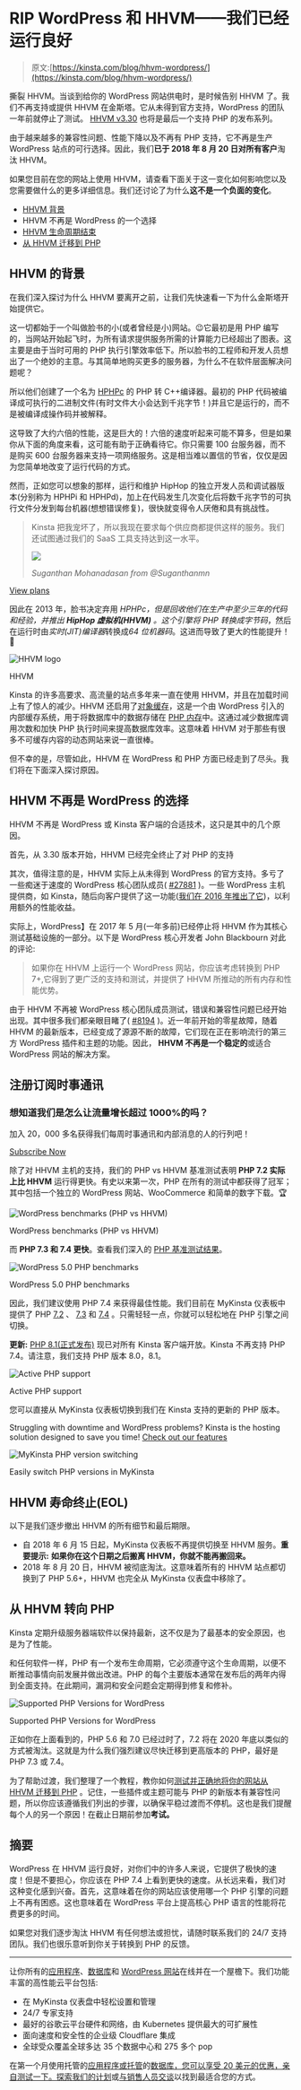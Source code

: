 # RIP WordPress 和 HHVM——我们已经运行良好

> 原文:[https://kinsta.com/blog/hhvm-wordpress/](https://kinsta.com/blog/hhvm-wordpress/)

撕裂 HHVM。当谈到给你的 WordPress 网站供电时，是时候告别 HHVM 了。我们不再支持或提供 HHVM 在金斯塔。它从未得到官方支持，WordPress 的团队一年前就停止了测试。 [HHVM v3.30](https://hhvm.com/blog/2018/09/12/end-of-php-support-future-of-hack.html) 也将是最后一个支持 PHP 的发布系列。

由于越来越多的兼容性问题、性能下降以及不再有 PHP 支持，它不再是生产 WordPress 站点的可行选择。因此，我们**已于 2018 年 8 月 20 日对所有客户**淘汰 HHVM。

如果您目前在您的网站上使用 HHVM，请查看下面关于这一变化如何影响您以及您需要做什么的更多详细信息。我们还讨论了为什么**这不是一个负面的变化**。

*   [HHVM 背景](#background-hhvm)
*   HHVM 不再是 WordPress 的一个选择
*   [HHVM 生命周期结束](#hhvm-eol)
*   [从 HHVM 迁移到 PHP](#hhvm-to-php)

## HHVM 的背景

在我们深入探讨为什么 HHVM 要离开之前，让我们先快速看一下为什么金斯塔开始提供它。

这一切都始于一个叫做脸书的小(或者曾经是小)网站。😉它最初是用 PHP 编写的，当网站开始起飞时，为所有请求提供服务所需的计算能力已经超出了图表。这主要是由于当时可用的 PHP 执行引擎效率低下。所以脸书的工程师和开发人员想出了一个绝妙的主意。与其简单地购买更多的服务器，为什么不在软件层面解决问题呢？

所以他们创建了一个名为 [HPHPc](https://en.wikipedia.org/wiki/HipHop_for_PHP) 的 PHP 转 C++编译器。最初的 PHP 代码被编译成可执行的二进制文件(有时文件大小会达到千兆字节！)并且它是运行的，而不是被编译成操作码并被解释。

这导致了大约六倍的性能，这是巨大的！六倍的速度听起来可能不算多，但是如果你从下面的角度来看，这可能有助于正确看待它。你只需要 100 台服务器，而不是购买 600 台服务器来支持一项网络服务。这是相当难以置信的节省，仅仅是因为您简单地改变了运行代码的方式。

然而，正如您可以想象的那样，运行和维护 HipHop 的独立开发人员和调试器版本(分别称为 HPHPi 和 HPHPd)，加上在代码发生几次变化后将数千兆字节的可执行文件分发到每台机器(想想错误修复)，很快就变得令人厌倦和具有挑战性。





> Kinsta 把我宠坏了，所以我现在要求每个供应商都提供这样的服务。我们还试图通过我们的 SaaS 工具支持达到这一水平。
> 
> <footer class="wp-block-kinsta-client-quote__footer">
> 
> ![](img/60f15faa5735bd2437bf9dada5ee9192.png)
> 
> <cite class="wp-block-kinsta-client-quote__cite">Suganthan Mohanadasan from @Suganthanmn</cite></footer>

[View plans](https://kinsta.com/plans/)

因此在 2013 年，脸书决定弃用 *HPHPc，*但是回收他们在生产中至少三年的代码和经验，并推出 **HipHop 虚拟机(HHVM)** 。这个引擎将 PHP 转换成*字节码*，然后在运行时由*实时(JIT)编译器*转换成*64 位机器码*。这进而导致了更大的性能提升！🚀

![HHVM logo](img/91125ce5aa0b61a3ae71f4f0066db433.png)

HHVM



Kinsta 的许多高要求、高流量的站点多年来一直在使用 HHVM，并且在加载时间上有了惊人的减少。HHVM 还启用了[对象缓存](https://codex.wordpress.org/Class_Reference/WP_Object_Cache)，这是一个由 WordPress 引入的内部缓存系统，用于将数据库中的数据存储在 [PHP 内存](https://kinsta.com/knowledgebase/php-memory-limit/)中。这通过减少数据库调用次数和加快 PHP 执行时间来提高数据库效率。这意味着 HHVM 对于那些有很多不可缓存内容的动态网站来说一直很棒。

但不幸的是，尽管如此，HHVM 在 WordPress 和 PHP 方面已经走到了尽头。我们将在下面深入探讨原因。

## HHVM 不再是 WordPress 的选择

HHVM 不再是 WordPress 或 Kinsta 客户端的合适技术，这只是其中的几个原因。

首先，从 3.30 版本开始，HHVM 已经完全终止了对 PHP 的支持

其次，值得注意的是，HHVM 实际上从未得到 WordPress 的官方支持。多亏了一些痴迷于速度的 WordPress 核心团队成员( [#27881](https://core.trac.wordpress.org/ticket/27881) )。一些 WordPress 主机提供商，如 Kinsta，随后向客户提供了这一功能([我们在 2016 年推出了它](https://kinsta.com/feature-updates/hhvm-environment-switching-available/))，以利用额外的性能收益。

实际上，WordPress】在 2017 年 5 月(一年多前)已经停止将 HHVM 作为其核心测试基础设施的一部分。以下是 WordPress 核心开发者 John Blackbourn 对此的评论:

> 如果你在 HHVM 上运行一个 WordPress 网站，你应该考虑转换到 PHP 7+,它得到了更广泛的支持和测试，并提供了 HHVM 所推动的所有内存和性能优势。

由于 HHVM 不再被 WordPress 核心团队成员测试，错误和兼容性问题已经开始出现。其中很多我们都亲眼目睹了( [#8194](https://github.com/facebook/hhvm/issues/8194) )。近一年前开始的零星故障，随着 HHVM 的最新版本，已经变成了源源不断的故障，它们现在正在影响流行的第三方 WordPress 插件和主题的功能。因此， **HHVM 不再是一个稳定的**或适合 WordPress 网站的解决方案。

 ## 注册订阅时事通讯



### 想知道我们是怎么让流量增长超过 1000%的吗？

加入 20，000 多名获得我们每周时事通讯和内部消息的人的行列吧！

[Subscribe Now](#newsletter)

除了对 HHVM 主机的支持，我们的 PHP vs HHVM 基准测试表明 **PHP 7.2 实际上比 HHVM** 运行得更快。有史以来第一次，PHP 在所有的测试中都获得了冠军；其中包括一个独立的 WordPress 网站、WooCommerce 和简单的数字下载。🏆

![WordPress benchmarks (PHP vs HHVM)](img/a4f51151f803d63f6f6cb755c2427d4f.png "WordPress benchmarks (PHP vs HHVM)")

WordPress benchmarks (PHP vs HHVM)



而 **PHP 7.3 和 7.4 更快**。查看我们深入的 [PHP 基准测试结果](https://kinsta.com/blog/php-benchmarks/)。

![WordPress 5.0 PHP benchmarks](img/aa3e50c1190462560cd448720e536908.png)

WordPress 5.0 PHP benchmarks



因此，我们建议使用 PHP 7.4 来获得最佳性能。我们目前在 MyKinsta 仪表板中提供了 PHP [7.2](https://kinsta.com/blog/php-7-2/) 、 [7.3](https://kinsta.com/blog/php-7-3/) 和 [7.4](https://kinsta.com/blog/php-7-4/) 。只需轻轻一点，你就可以轻松地在 PHP 引擎之间切换。

**更新:** [PHP 8.1(正式发布)](https://kinsta.com/feature-updates/php-8-1/) 现已对所有 Kinsta 客户端开放。Kinsta 不再支持 PHP 7.4。请注意，我们支持 PHP 版本 8.0，8.1。

![Active PHP support](img/4ca9c1f5d406eeff04bee20ae3502de2.png)

Active PHP support



您可以直接从 MyKinsta 仪表板切换到我们在 Kinsta 支持的更新的 PHP 版本。

Struggling with downtime and WordPress problems? Kinsta is the hosting solution designed to save you time! [Check out our features](https://kinsta.com/features/)

![MyKinsta PHP version switching](img/d025c926f88d2e3845e118f4b952d097.png)

Easily switch PHP versions in MyKinsta



## HHVM 寿命终止(EOL)

以下是我们逐步撤出 HHVM 的所有细节和最后期限。

*   自 2018 年 6 月 15 日起，MyKinsta 仪表板不再提供切换至 HHVM 服务。**重要提示:** **如果你在这个日期之后搬离 HHVM，你就不能再搬回来。**
*   2018 年 8 月 20 日，HHVM 被彻底淘汰。这意味着所有的 HHVM 站点都切换到了 PHP 5.6+，HHVM 也完全从 MyKinsta 仪表盘中移除了。

## 从 HHVM 转向 PHP

Kinsta 定期升级服务器端软件以保持最新，这不仅是为了最基本的安全原因，也是为了性能。

和任何软件一样，PHP 有一个发布生命周期，它必须遵守这个生命周期，以便不断推动事情向前发展并做出改进。PHP 的每个主要版本通常在发布后的两年内得到全面支持。在此期间，漏洞和安全问题会定期得到修复和修补。

![Supported PHP Versions for WordPress](img/9fc2e51e31b71fdad45f32eae2cd6743.png)

Supported PHP Versions for WordPress



正如你在上面看到的，PHP 5.6 和 7.0 已经过时了，7.2 将在 2020 年底以类似的方式被淘汰。这就是为什么我们强烈建议尽快迁移到更高版本的 PHP，最好是 PHP 7.3 或 7.4。

为了帮助过渡，我们整理了一个教程，教你如何[测试并正确地将你的网站从 HHVM 迁移到 PHP](https://kinsta.com/knowledgebase/how-to-update-php-in-wordpress/) 。记住，一些插件或主题可能与 PHP 的新版本有兼容性问题，所以你应该遵循我们列出的步骤，以确保平稳过渡而不停机。这也是我们提醒每个人的另一个原因！在截止日期前参加**考试。**

## 摘要

WordPress 在 HHVM 运行良好，对你们中的许多人来说，它提供了极快的速度！但是不要担心，你应该在 PHP 7.4 上看到更快的速度。从长远来看，我们对这种变化感到兴奋。首先，这意味着在你的网站应该使用哪一个 PHP 引擎的问题上不再有困惑。这也意味着在 WordPress 平台上提高核心 PHP 语言的性能将花费更多的时间。

如果您对我们逐步淘汰 HHVM 有任何想法或担忧，请随时联系我们的 24/7 支持团队。我们也很乐意听到你关于转换到 PHP 的反馈。

* * *

让你所有的[应用程序](https://kinsta.com/application-hosting/)、[数据库](https://kinsta.com/database-hosting/)和 [WordPress 网站](https://kinsta.com/wordpress-hosting/)在线并在一个屋檐下。我们功能丰富的高性能云平台包括:

*   在 MyKinsta 仪表盘中轻松设置和管理
*   24/7 专家支持
*   最好的谷歌云平台硬件和网络，由 Kubernetes 提供最大的可扩展性
*   面向速度和安全性的企业级 Cloudflare 集成
*   全球受众覆盖全球多达 35 个数据中心和 275 多个 pop

在第一个月使用托管的[应用程序或托管](https://kinsta.com/application-hosting/)的[数据库，您可以享受 20 美元的优惠，亲自测试一下。探索我们的](https://kinsta.com/database-hosting/)[计划](https://kinsta.com/plans/)或[与销售人员交谈](https://kinsta.com/contact-us/)以找到最适合您的方式。